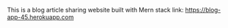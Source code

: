 This is a blog article sharing website built with Mern stack
link: https://blog-app-45.herokuapp.com
